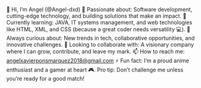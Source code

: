👋 Hi, I’m Angel (@Angel-dxd)
🚀 Passionate about: Software development, cutting-edge technology, and building solutions that make an impact.
🌱 Currently learning: JAVA, IT systems management, and web technologies like HTML, XML, and CSS (because a great coder needs versatility 💻).
👀 Always curious about: New trends in tech, collaborative opportunities, and innovative challenges.
💼 Looking to collaborate with: A visionary company where I can grow, contribute, and leave my mark.
📫 How to reach me: angelxavierponsmarquez2018@gmail.com
⚡ Fun fact: I’m a proud anime enthusiast and a gamer at heart 🎮. Pro tip: Don’t challenge me unless you’re ready for a good match!
<!---
Angel-dxd/Angel-dxd is a ✨ special ✨ repository because its `README.md` (this file) appears on your GitHub profile.
You can click the Preview link to take a look at your changes.
--->
